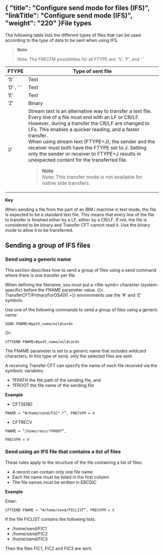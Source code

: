 {
    "title": "Configure send mode for files (IFS)",
    "linkTitle": "Configure send mode (IFS)",
    "weight": "220"
}File types
----------

The following table lists the different types of files that can be used according to the type of data to be sent when using IFS.

> **Note**
>
> Note: The FRECFM possibilities for all FTYPE are: ‘V’, ‘F’, and ‘ ’ .


| FTYPE  | Type of sent file  |
| --- | --- |
| ‘S’  | Text  |
| ‘D’ , ‘ ’  | Text  |
| ‘E’  | Text  |
| ‘Z’  | Binary  |
| ‘J’  | Stream text is an alternative way to transfer a text file. Every line of a file must end with an LF or CR/LF. However, during a transfer the CR/LF are changed to LFs. This enables a quicker reading, and a faster transfer.<br/> When using stream text (FTYPE=J), the sender and the receiver must both have the FTYPE set to J. Setting only the sender or receiver to FTYPE=J results in unexpected content for the transferred file.<br/> <blockquote> **Note**<br/> Note: This transfer mode is not available for native side transfers.<br/> </blockquote>  |


****Key****

When sending a file from the part of an IBM i machine in text mode, the file is expected to be a standard text file. This means that every line of the file to transfer is finished either by a LF, either by a CR/LF. If not, the file is considered to be binary and Transfer CFT cannot read it. Use the binary mode to allow it to be transferred.

Sending a group of IFS files
----------------------------

### Send using a generic name

This section describes how to send a group of files using a send command where there is one transfer per file.

When defining the filename, you must put a &lt;file-symb&gt; character (system-specific) before the FNAME parameter value. {{< TransferCFT/PrimaryForOS400  >}} environments use the ‘\#’ and ‘£’ symbols.

Use one of the following commands to send a group of files using a generic name:

`SEND FNAME=#path_name/wildcards`

Or:

`CFTSEND FNAME=#path_name/wildcards`

The FNAME parameter is set to a generic name that includes wildcard characters. In this type of send, only the selected files are sent.

A receiving Transfer CFT can specify the name of each file received via the symbolic variables:

- ?FPATH the file path of the sending file, and
- ?FROOT the file name of the sending file

****Example****

- CFTSEND

`FNAME = “#/home/send/FIC*.*”, FRECVFM = V`

- CFTRECV

`FNAME = “/home/recv/?FROOT”, `

`FRECVFM = V`

### Send using an IFS file that contains a list of files

These rules apply to the structure of the file containing a list of files:

- A record can contain only one file name
- Each file name must be listed in the first column
- The file names must be written in EBCDIC

****Example****

Enter:

`CFTSEND FNAME = “#/home/send/FICLIST”, FRECVFM = V`

If the file FICLIST contains the following lists:

- /home/send/FIC1
- /home/send/FIC2
- /home/send/FIC3

Then the files FIC1, FIC2 and FIC3 are sent.

